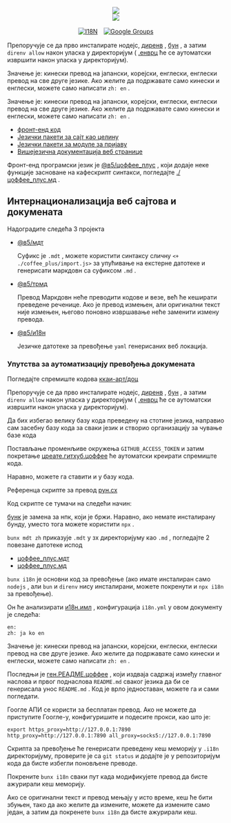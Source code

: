 <p align="center"><a href="https://xxai.art"><img src="https://cdn.jsdelivr.net/gh/xxai-art/doc/logo.svg"/></a><br/><a href="https://xxai.art"><img src="https://cdn.jsdelivr.net/gh/xxai-art/doc/xxai.svg"/></a></p><p align="center"><a href="https://github.com/xxai-art/doc#readme"><img alt="I18N" src="https://cdn.jsdelivr.net/gh/wactax/img/t.svg"/></a>　<a href="https://groups.google.com/u/0/g/xxai-art"><img alt="Google Groups" src="https://cdn.jsdelivr.net/gh/wactax/img/g-groups.svg"/></a></p>

Препоручује се да прво инсталирате нодејс, [диренв](https://direnv.net) , [бун](https://github.com/oven-sh/bun) , а затим `direnv allow` након уласка у директоријум ( [.енврц](https://github.com/xxai-art/doc/blob/main/.envrc) ће се аутоматски извршити након уласка у директоријум).

Значење је: кинески превод на јапански, корејски, енглески, енглески превод на све друге језике. Ако желите да подржавате само кинески и енглески, можете само написати `zh: en` .

Значење је: кинески превод на јапански, корејски, енглески, енглески превод на све друге језике. Ако желите да подржавате само кинески и енглески, можете само написати `zh: en` .

* [фронт-енд код](https://github.com/xxai-art/web)
* [Језички пакети за сајт као целину](https://github.com/xxai-art/web/tree/main/i18n)
* [Језички пакети за модуле за пријаву](https://github.com/wacpkg/user/tree/main/ui.i18n)
* [Вишејезична документација веб странице](https://github.com/xxai-doc)

Фронт-енд програмски језик је [@в5/цоффее_плус](http://npmjs.com/@w5/coffee_plus) , који додаје неке функције засноване на кафескрипт синтакси, погледајте [./цоффее_плус.мд](./coffee_plus.md) .

## Интернационализација веб сајтова и докумената

Надоградите следећа 3 пројекта

* [@в5/мдт](https://www.npmjs.com/package/@w5/mdt)

  Суфикс је `.mdt` , можете користити синтаксу сличну `<+ ./coffee_plus/import.js>` за упућивање на екстерне датотеке и генерисати маркдовн са суфиксом `.md` .

* [@в5/трмд](https://www.npmjs.com/package/@w5/trmd)

  Превод Маркдовн неће преводити кодове и везе, већ ће кеширати преведене реченице. Ако је превод измењен, али оригинални текст није измењен, његово поновно извршавање неће заменити измену превода.

* [@в5/и18н](https://www.npmjs.com/package/@w5/i18n)

  Језичке датотеке за превођење `yaml` генерисаних веб локација.

### Упутства за аутоматизацију превођења докумената

Погледајте спремиште кодова [ккаи-арт/доц](https://github.com/xxai-art/doc)

Препоручује се да прво инсталирате нодејс, [диренв](https://direnv.net) , [бун](https://github.com/oven-sh/bun) , а затим `direnv allow` након уласка у директоријум ( [.енврц](https://github.com/xxai-art/doc/blob/main/.envrc) ће се аутоматски извршити након уласка у директоријум).

Да бих избегао велику базу кода преведену на стотине језика, направио сам засебну базу кода за сваки језик и створио организацију за чување базе кода

Постављање променљиве окружења `GITHUB_ACCESS_TOKEN` и затим покретање [цреате.гитхуб.цоффее](https://github.com/xxai-art/doc/blob/main/create.github.coffee) ће аутоматски креирати спремиште кода.

Наравно, можете га ставити и у базу кода.

Референца скрипте за превод [рун.сх](https://github.com/xxai-art/doc/blob/main/run.sh)

Код скрипте се тумачи на следећи начин:

[бунк](https://bun.sh/docs/cli/bunx) је замена за нпк, који је бржи. Наравно, ако немате инсталирану бунду, уместо тога можете користити `npx` .

`bunx mdt zh` приказује `.mdt` у зх директоријуму као `.md` , погледајте 2 повезане датотеке испод

* [цоффее_плус.мдт](https://github.com/xxai-doc/zh/blob/main/coffee_plus.mdt)
* [цоффее_плус.мд](https://github.com/xxai-doc/zh/blob/main/coffee_plus.md)

`bunx i18n` је основни код за превођење (ако имате инсталиран само `nodejs` , али `bun` и `direnv` нису инсталирани, можете покренути и `npx i18n` за превођење).

Он ће анализирати [и18н.имл](https://github.com/xxai-art/doc/blob/main/i18n.yml) , конфигурација `i18n.yml` у овом документу је следећа:

```
en:
zh: ja ko en
```

Значење је: кинески превод на јапански, корејски, енглески, енглески превод на све друге језике. Ако желите да подржавате само кинески и енглески, можете само написати `zh: en` .

Последњи је [ген.РЕАДМЕ.цоффее](https://github.com/xxai-art/doc/blob/main/gen.README.coffee) , који издваја садржај између главног наслова и првог поднаслова `README.md` сваког језика да би се генерисала унос `README.md` . Код је врло једноставан, можете га и сами погледати.

Гоогле АПИ се користи за бесплатан превод. Ако не можете да приступите Гоогле-у, конфигуришите и подесите прокси, као што је:

```
export https_proxy=http://127.0.0.1:7890 http_proxy=http://127.0.0.1:7890 all_proxy=socks5://127.0.0.1:7890
```

Скрипта за превођење ће генерисати преведену кеш меморију у `.i18n` директоријуму, проверите је са `git status` и додајте је у репозиторијум кода да бисте избегли поновљене преводе.

Покрените `bunx i18n` сваки пут када модификујете превод да бисте ажурирали кеш меморију.

Ако се оригинални текст и превод мењају у исто време, кеш ће бити збуњен, тако да ако желите да измените, можете да измените само један, а затим да покренете `bunx i18n` да бисте ажурирали кеш.
